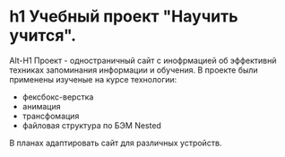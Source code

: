 # h1 Учебный проект "Научить учится".
Alt-H1
Проект - одностраничный сайт с инофрмацией об эффективнй техниках запоминания информации и обучения.
В проекте были применены изученые на курсе технологии:
* фексбокс-верстка
* анимация
* трансфомация
* файловая структура по БЭМ Nested

В планах  адаптировать сайт для различных устройств.
